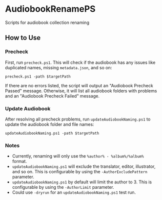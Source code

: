 # AudiobookRenamePS

Scripts for audiobook collection renaming

## How to Use

### Precheck

First, run `precheck.ps1`. This will check if the audiobook has any issues like duplicated names, missing `metadata.json`, and so on:

`precheck.ps1 -path $targetPath`

If there are no errors listed, the script will output an "Audiobook Precheck Passed" message. Otherwise, it will list all audiobook folders with problems and an "Audiobook Precheck Failed" message.

### Update Audiobook

After resolving all precheck problems, run `updateAudiobookNaming.ps1` to update the audiobook folder and file names:

`updateAudiobookNaming.ps1 -path $targetPath`

### Notes

- Currently, renaming will only use the `%author% - %album%/%album%` format.
- `updateAudiobookNaming.ps1` will exclude the translator, editor, illustrator, and so on. This is configurable by using the `-AuthorExcludePattern` parameter.
- `updateAudiobookNaming.ps1` by default will limit the author to 3. This is configurable by using the `-AuthorLimit` parameter.
- Could use `-dryrun` for an `updateAudiobookNaming.ps1` test run.
